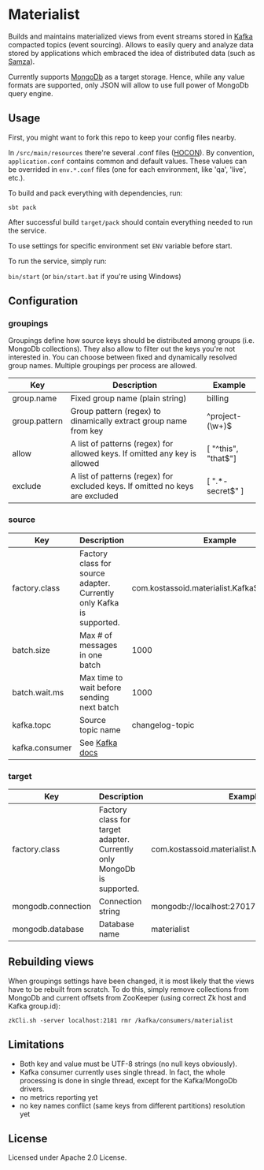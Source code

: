 Materialist
===========

Builds and maintains materialized views from event streams stored in [Kafka](http://kafka.apache.org/) compacted topics (event sourcing). Allows to easily query and analyze data stored by applications which embraced the idea of distributed data (such as [Samza](https://samza.apache.org/)).

Currently supports [MongoDb](https://www.mongodb.org/) as a target storage. Hence, while any value formats are supported, only JSON will allow to use full power of MongoDb query engine.

## Usage

First, you might want to fork this repo to keep your config files nearby.

In `/src/main/resources` there're several .conf files ([HOCON](https://github.com/typesafehub/config/blob/master/HOCON.md)). By convention, `application.conf` contains common and default values. These values can be overrided in `env.*.conf` files (one for each environment, like 'qa', 'live', etc.).

To build and pack everything with dependencies, run:

`sbt pack`

After successful build `target/pack` should contain everything needed to run the service.

To use settings for specific environment set `ENV` variable before start.

To run the service, simply run:

`bin/start` (or `bin/start.bat` if you're using Windows)

## Configuration

### groupings

Groupings define how source keys should be distributed among groups (i.e. MongoDb collections). They also allow to filter out the keys you're not interested in. You can choose between fixed and dynamically resolved group names. Multiple groupings per process are allowed.

Key | Description | Example
----|-------------|--------
group.name | Fixed group name (plain string) | billing
group.pattern | Group pattern (regex) to dinamically extract group name from key | ^project-(\w+)$
allow | A list of patterns (regex) for allowed keys. If omitted any key is allowed | [ "^this", "that$"]
exclude | A list of patterns (regex) for excluded keys. If omitted no keys are excluded | [ ".*-secret$" ]

### source

Key | Description | Example
----|-------------|--------
factory.class | Factory class for source adapter. Currently only Kafka is supported. | com.kostassoid.materialist.KafkaSourceFactory
batch.size | Max # of messages in one batch | 1000
batch.wait.ms | Max time to wait before sending next batch | 1000
kafka.topc | Source topic name | changelog-topic
kafka.consumer | See [Kafka docs](http://kafka.apache.org/documentation.html#consumerconfigs) |

### target

Key | Description | Example
----|-------------|--------
factory.class | Factory class for target adapter. Currently only MongoDb is supported. | com.kostassoid.materialist.MongoDbTargetFactory
mongodb.connection | Connection string | mongodb://localhost:27017
mongodb.database | Database name | materialist

## Rebuilding views

When groupings settings have been changed, it is most likely that the views have to be rebuilt from scratch. To do this, simply remove collections from MongoDb and current offsets from ZooKeeper (using correct Zk host and Kafka group.id):

`zkCli.sh -server localhost:2181 rmr /kafka/consumers/materialist`

## Limitations

- Both key and value must be UTF-8 strings (no null keys obviously).
- Kafka consumer currently uses single thread. In fact, the whole processing is done in single thread, except for the Kafka/MongoDb drivers.
- no metrics reporting yet
- no key names conflict (same keys from different partitions) resolution yet

## License

Licensed under Apache 2.0 License.
